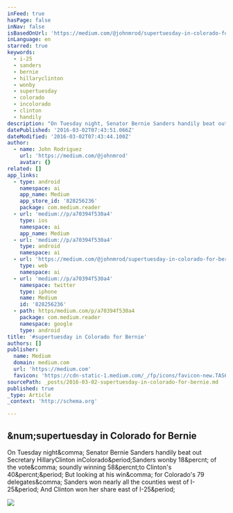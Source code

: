 ```yaml
---
inFeed: true
hasPage: false
inNav: false
isBasedOnUrl: 'https://medium.com/@johnmrod/supertuesday-in-colorado-for-bernie-a70394f530a4#.lf30q5pqn'
inLanguage: en
starred: true
keywords:
  - i-25
  - sanders
  - bernie
  - hillaryclinton
  - wonby
  - supertuesday
  - colorado
  - incolorado
  - clinton
  - handily
description: "On Tuesday night, Senator Bernie Sanders handily beat out Secretary Hillary Clinton in Colorado.Sanders won by 18% of the vote, soundly winning 58%to Clinton's 40%. But looking at his win, for Colorado's 79 delegates, Sanders won nearly all the counties west of I-25. And Clinton won her share east of I-25."
datePublished: '2016-03-02T07:43:51.066Z'
dateModified: '2016-03-02T07:43:44.100Z'
author:
  - name: John Rodriguez
    url: 'https://medium.com/@johnmrod'
    avatar: {}
related: []
app_links:
  - type: android
    namespace: ai
    app_name: Medium
    app_store_id: '828256236'
    package: com.medium.reader
  - url: 'medium://p/a70394f530a4'
    type: ios
    namespace: ai
    app_name: Medium
  - url: 'medium://p/a70394f530a4'
    type: android
    namespace: ai
  - url: 'https://medium.com/@johnmrod/supertuesday-in-colorado-for-bernie-a70394f530a4'
    type: web
    namespace: ai
  - url: 'medium://p/a70394f530a4'
    namespace: twitter
    type: iphone
    name: Medium
    id: '828256236'
  - path: https/medium.com/p/a70394f530a4
    package: com.medium.reader
    namespace: google
    type: android
title: '#supertuesday in Colorado for Bernie'
authors: []
publisher:
  name: Medium
  domain: medium.com
  url: 'https://medium.com'
  favicon: 'https://cdn-static-1.medium.com/_/fp/icons/favicon-new.TAS6uQ-Y7kcKgi0xjcYHXw.ico'
sourcePath: _posts/2016-03-02-supertuesday-in-colorado-for-bernie.md
published: true
_type: Article
_context: 'http://schema.org'

---
```

<article style=""><h1>&amp;num;supertuesday in Colorado for Bernie</h1><p>On Tuesday night&amp;comma; Senator Bernie Sanders handily beat out Secretary HillaryClinton inColorado&amp;period;Sanders wonby 18&amp;percnt; of the vote&amp;comma; soundly winning 58&amp;percnt;to Clinton's 40&amp;percnt;&amp;period; But looking at his win&amp;comma; for Colorado's 79 delegates&amp;comma; Sanders won nearly all the counties west of I-25&amp;period; And Clinton won her share east of I-25&amp;period;</p><img src="https://cdn-images-1.medium.com/max/800/1*DQIPJhmX6FNO5LUlxxlLvw.jpeg" /></article>